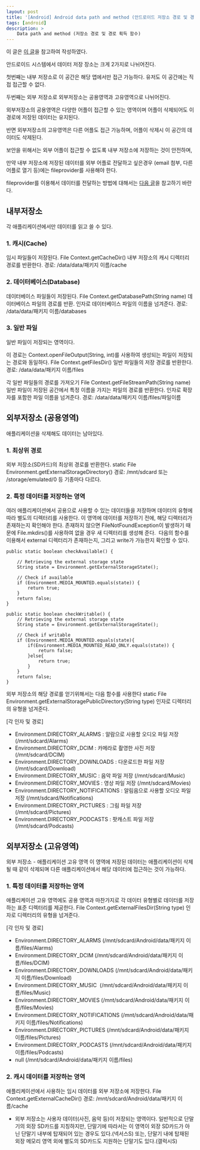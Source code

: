 ```yaml
---
layout: post
title: '[Android] Android data path and method (안드로이드 저장소 경로 및 경로 획득 함수)'
tags: [android]
description: >
    Data path and method (저장소 경로 및 경로 획득 함수)
---
```


이 글은 [이 글](http://egloos.zum.com/pavecho/v/7204359)을 참고하여 작성하였다.

안드로이드 시스템에서 데이터 저장 장소는 크게 2가지로 나뉘어진다. 

첫번째는 내부 저장소로 이 공간은 해당 앱에서만 접근 가능하다. 유저도 이 공간에는 직접 접근할 수 없다. 

두번째는 외부 저장소로 외부저장소는 공용영역과 고유영역으로 나뉘어진다. 

외부저장소의 공용영역은 다양한 어플이 접근할 수 있는 영역이며 어플이 삭제되어도 이 경로에 저장된 데이터는 유지된다.

반면 외부저장소의 고유영역은 다른 어플도 접근 가능하며, 어플이 삭제시 이 공간의 데이터도 삭제된다.

보안을 위해서는 외부 어플이 접근할 수 없도록 내부 저장소에 저장하는 것이 안전하며, 

만약 내부 저장소에 저장된 데이터를 외부 어플로 전달하고 싶은경우 (email 첨부, 다른어플로 열기 등)에는 fileprovider를 사용해야 한다. 

fileprovider를 이용해서 데이터를 전달하는 방법에 대해서는 [다음 글](http://jinyongjeong.github.io/2018/09/29/fileprovider/)을 참고하기 바란다.


## 내부저장소

각 애플리케이션에서만 데이터를 읽고 쓸 수 있다.

### 1. 캐시(Cache)

임시 파일들이 저장된다.
File Context.getCacheDir()
내부 저장소의 캐시 디렉터리 경로를 반환한다.
경로: /data/data/패키지 이름/cache

### 2. 데이터베이스(Database)

데이터베이스 파일들이 저장된다.
File Context.getDatabasePath(String name)
데이터베이스 파일의 경로를 반환. 인자로 데이터베이스 파일의 이름을 넘겨준다.
경로: /data/data/패키지 이름/databases

### 3. 일반 파일

일반 파일이 저장되는 영역이다. 

이 경로는 Context.openFileOutput(String, int)를 사용하여 생성되는 파일이 저장되는 경로와 동일하다.
File Context.getFilesDir()
일반 파일들의 저장 경로를 반환한다.
경로: /data/data/패키지 이름/files

각 일반 파일들의 경로를 가져오기
File Context.getFileStreamPath(String name)
일반 파일이 저장된 공간에서 특정 이름을 가지는 파일의 경로를 반환한다.
인자로 확장자를 포함한 파일 이름을 넘겨준다.
경로: /data/data/패키지 이름/files/파일이름

## 외부저장소 (공용영역)

애플리케이션을 삭제해도 데이터는 남아있다.

### 1. 최상위 경로

외부 저장소(SD카드)의 최상위 경로를 반환한다.
static File Environment.getExternalStorageDirectory()
경로: /mnt/sdcard 또는 /storage/emulated/0 등 기종마다 다르다.   

### 2. 특정 데이터를 저장하는 영역

여러 애플리케이션에서 공용으로 사용할 수 있는 데이터들을 저장하며 데이터의 유형에 따라 별도의 디렉터리를 사용한다.
이 영역에 데이터를 저장하기 전에, 해당 디렉터리가 존재하는지 확인해야 한다. 존재하지 않으면 FileNotFoundException이 발생하기 때문에 File.mkdirs()를 사용하여 없을 경우 새 디렉터리를 생성해 준다. 
다음의 함수를 이용해서 external 디렉터리가 존재하는지, 그리고 write가 가능한지 확인할 수 있다.

```
public static boolean checkAvailable() {

    // Retrieving the external storage state
    String state = Environment.getExternalStorageState();

    // Check if available
    if (Environment.MEDIA_MOUNTED.equals(state)) {
        return true;
    }
    return false;
}

public static boolean checkWritable() {
    // Retrieving the external storage state
    String state = Environment.getExternalStorageState();

    // Check if writable
    if (Environment.MEDIA_MOUNTED.equals(state){
        if(Environment.MEDIA_MOUNTED_READ_ONLY.equals(state)) {
            return false;
        }else{
            return true;
        }
    }
    return false;
}
```
외부 저장소의 해당 경로를 얻기위해서는 다음 함수를 사용한다
static File Environment.getExternalStoragePublicDirectory(String type)
인자로 디렉터리의 유형을 넘겨준다.

[각 인자 및 경로]

* Environment.DIRECTORY_ALARMS : 알람으로 사용할 오디오 파일 저장 (/mnt/sdcard/Alarms)
* Environment.DIRECTORY_DCIM : 카메라로 촬영한 사진 저장 (/mnt/sdcard/DCIM)
*  Environment.DIRECTORY_DOWNLOADS : 다운로드한 파일 저장 (/mnt/sdcard/Download)
* Environment.DIRECTORY_MUSIC : 음악 파일 저장 (/mnt/sdcard/Music)
* Environment.DIRECTORY_MOVIES : 영상 파일 저장 (/mnt/sdcard/Movies)
* Environment.DIRECTORY_NOTIFICATIONS : 알림음으로 사용할 오디오 파일 저장 (/mnt/sdcard/Notifications)
* Environment.DIRECTORY_PICTURES : 그림 파일 저장 (/mnt/sdcard/Pictures)
* Environment.DIRECTORY_PODCASTS : 팟캐스트 파일 저장 (/mnt/sdcard/Podcasts)

## 외부저장소 (고유영역)

외부 저장소 - 애플리케이션 고유 영역
이 영역에 저장된 데이터는 애플리케이션이 삭제될 때 같이 삭제되며 다른 애플리케이션에서 해당 데이터에 접근하는 것이 가능하다.

### 1. 특정 데이터를 저장하는 영역

애플리케이션 고유 영역에도 공용 영역과 마찬가지로 각 데이터 유형별로 데이터를 저장하는 표준 디렉터리를 제공한다.
File Context.getExternalFilesDir(String type)
인자로 디렉터리의 유형을 넘겨준다.

[각 인자 및 경로]

* Environment.DIRECTORY_ALARMS (/mnt/sdcard/Android/data/패키지 이름/files/Alarms)
* Environment.DIRECTORY_DCIM (/mnt/sdcard/Android/data/패키지 이름/files/DCIM)
* Environment.DIRECTORY_DOWNLOADS (/mnt/sdcard/Android/data/패키지 이름/files/Download)
* Environment.DIRECTORY_MUSIC  (/mnt/sdcard/Android/data/패키지 이름/files/Music)
* Environment.DIRECTORY_MOVIES (/mnt/sdcard/Android/data/패키지 이름/files/Movies)
* Environment.DIRECTORY_NOTIFICATIONS (/mnt/sdcard/Android/data/패키지 이름/files/Notifications)
* Environment.DIRECTORY_PICTURES (/mnt/sdcard/Android/data/패키지 이름/files/Pictures)
* Environment.DIRECTORY_PODCASTS (/mnt/sdcard/Android/data/패키지 이름/files/Podcasts)
* null (/mnt/sdcard/Android/data/패키지 이름/files)

### 2. 캐시 데이터를 저장하는 영역

애플리케이션에서 사용하는 임시 데이터를 외부 저장소에 저장한다.
File Context.getExternalCacheDir()
경로: /mnt/sdcard/Android/data/패키지 이름/cache

* 외부 저장소는 사용자 데이터(사진, 음악 등)이 저장되는 영역이다. 일반적으로 단말기의 외장 SD카드를 지칭하지만, 단말기에 따라서는 이 영역이 외장 SD카드가 아닌 단말기 내부에 탑재되어 있는 경우도 있다.(넥서스S) 또는, 단말기 내에 탑재된 외장 메모리 영역 외에 별도의 SD카드도 지원하는 단말기도 있다.(갤럭시S)
